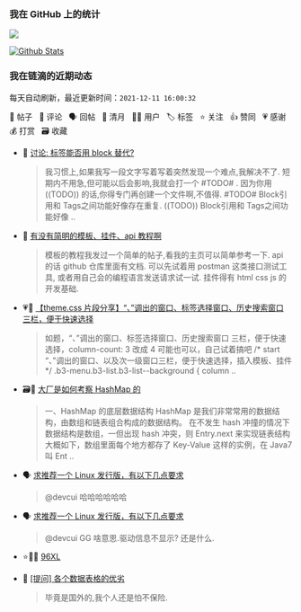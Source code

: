 ### 我在 GitHub 上的统计

<a title="Hits" target="_blank" href="https://github.com/Crowds21/Crowds21"><img src="https://hits.b3log.org/crowds21/crowds21.svg"></a>

[![Github Stats](https://github-readme-stats.vercel.app/api?username=crowds21&theme=tokyonight&show_icons=true)](https://github.com/crowds21)

<!--events start -->

### 我在链滴的近期动态

每天自动刷新，最近更新时间：`2021-12-11 16:00:32`

📝 帖子 &nbsp; 💬 评论 &nbsp; 🗣 回帖 &nbsp; 🌙 清月 &nbsp; 👨‍💻 用户 &nbsp; 🏷️ 标签 &nbsp; ⭐️ 关注 &nbsp; 👍 赞同 &nbsp; 💗 感谢 &nbsp; 💰 打赏 &nbsp; 🗃 收藏

* 💬 [讨论: 标签能否用 block 替代?](https://ld246.com/article/1639102141935/comment/1639126116619#comments)

  > 我习惯上,如果我写一段文字写着写着突然发现一个难点,我解决不了. 短期内不用急,但可能以后会影响,我就会打一个 #TODO# . 因为你用 ((TODO)) 的话,你得专门再创建一个文件啊,不值得. #TODO# Block引用和 Tags之间功能好像存在重复. ((TODO)) Block引用和 Tags之间功能好像 ..
* 💬 [有没有简明的模板、挂件、api 教程啊](https://ld246.com/article/1639111031628/comment/1639123656118#comments)

  > 模板的教程我发过一个简单的帖子,看我的主页可以简单参考一下. api 的话 github 仓库里面有文档. 可以先试着用 postman 这类接口测试工具, 或者用自己会的编程语言发送请求试一试. 挂件得有 html css js 的开发基础.
* 💗📝 [【theme.css 片段分享】“、”调出的窗口、标签选择窗口、历史搜索窗口  三栏，便于快速选择](https://ld246.com/article/1638957530324)

  > 如题，“、”调出的窗口、标签选择窗口、历史搜索窗口 三栏，便于快速选择，column-count: 3 改成 4 可能也可以，自己试着搞吧 /* start “、”调出的窗口、以及次一级窗口三栏，便于快速选择，插入模板、挂件*/ .b3-menu.b3-list.b3-list--background { column ..
* 🗃📝 [大厂是如何考察 HashMap 的](https://ld246.com/article/1638861761867)

  > 一、HashMap 的底层数据结构 HashMap 是我们非常常用的数据结构，由数组和链表组合构成的数据结构。 在不发生 hash 冲撞的情况下数据结构是数组，一但出现 hash 冲突，则 Entry.next 来实现链表结构 大概如下，数组里面每个地方都存了 Key-Value 这样的实例，在 Java7 叫 Ent ..
* 🗣 [求推荐一个 Linux 发行版，有以下几点要求](https://ld246.com/article/1638416925026/comment/1638452130958#comments)

  > @devcui 哈哈哈哈哈哈
* 🗣 [求推荐一个 Linux 发行版，有以下几点要求](https://ld246.com/article/1638416925026/comment/1638452130958#comments)

  > @devcui GG 啥意思.驱动信息不显示? 还是什么.
* ⭐️👨‍💻 [96XL](https://ld246.com/member/96XL)

  > 
* 💬 [[提问] 各个数据表格的优劣](https://ld246.com/article/1638179178806/comment/1638367828188#comments)

  > 毕竟是国外的,我个人还是怕不保险.


<!--events end -->
